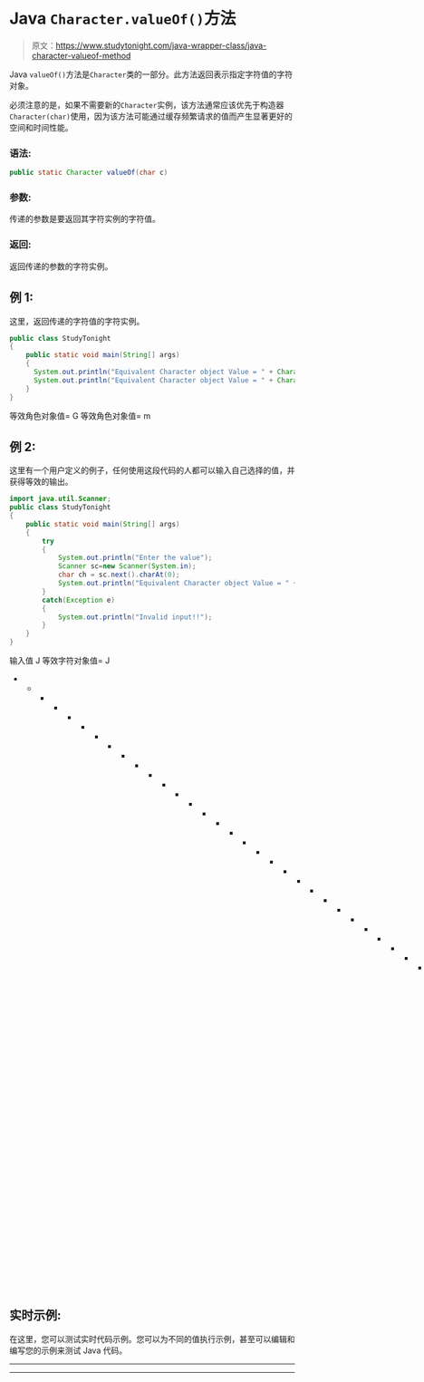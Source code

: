 # Java `Character.valueOf()`方法

> 原文：<https://www.studytonight.com/java-wrapper-class/java-character-valueof-method>

Java `valueOf()`方法是`Character`类的一部分。此方法返回表示指定字符值的字符对象。

必须注意的是，如果不需要新的`Character`实例，该方法通常应该优先于构造器`Character(char)`使用，因为该方法可能通过缓存频繁请求的值而产生显著更好的空间和时间性能。

### 语法:

```java
public static Character valueOf(char c)
```

### 参数:

传递的参数是要返回其字符实例的字符值。

### 返回:

返回传递的参数的字符实例。

## 例 1:

这里，返回传递的字符值的字符实例。

```java
public class StudyTonight 
{  
    public static void main(String[] args)
    {  
      System.out.println("Equivalent Character object Value = " + Character.valueOf('G'));//returns a Character object representing the character specified 
      System.out.println("Equivalent Character object Value = " + Character.valueOf('m'));//returns a Character object representing the character specified   
    }  
}
```

等效角色对象值= G
等效角色对象值= m

## 例 2:

这里有一个用户定义的例子，任何使用这段代码的人都可以输入自己选择的值，并获得等效的输出。

```java
import java.util.Scanner;
public class StudyTonight 
{  
	public static void main(String[] args)
	{    
		try
		{
			System.out.println("Enter the value");
			Scanner sc=new Scanner(System.in);
			char ch = sc.next().charAt(0);
			System.out.println("Equivalent Character object Value = " + Character.valueOf(ch));//returns a Character object representing the character specified 
		}
		catch(Exception e)
		{
			System.out.println("Invalid input!!");
		}
	}  
} 
```

输入值
J
等效字符对象值= J
* * * * * * * * * * * * * * * * * * * * * * * * * * * * * * * * * * * * * * * * * * * * * * * T4】输入值
i
等效字符对象值= i

## 实时示例:

在这里，您可以测试实时代码示例。您可以为不同的值执行示例，甚至可以编辑和编写您的示例来测试 Java 代码。

* * *

* * *